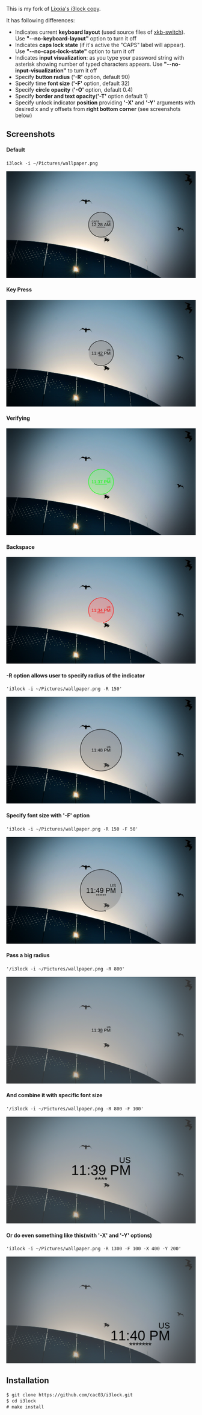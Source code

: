 This is my fork of [Lixxia's i3lock copy](https://github.com/Lixxia/i3lock).

It has following differences:

 - Indicates current **keyboard layout** (used source files of [xkb-switch]( https://github.com/ierton/xkb-switch )). Use **"--no-keyboard-layout"** option to turn it off
 - Indicates **caps lock state** (if it's active the "CAPS" label will appear). Use **"--no-caps-lock-state"** option to turn it off
 - Indicates **input visualization**: as you type your password string with asterisk showing number of typed characters appears. Use **"--no-input-visualization"** to turn it off
 - Specify **button radius** (**'-R'** option, default 90)
 - Specify time **font size** (**'-F'** option, default 32)
 - Specify **circle opacity** (**'-O'** option, default 0.4)
 - Specify **border and text opacity**(**'-T'** option default 1)
 - Specify unlock indicator **position** providing **'-X'** and **'-Y'** arguments with desired x and y offsets from **right bottom corner** (see screenshots below)

## Screenshots
#### Default
	i3lock -i ~/Pictures/wallpaper.png

![Default state](/screenshots/defaultBehaviour.png?raw=true "")
#### Key Press
![On key press](/screenshots/defaultBehaviourKeyPress.png?raw=true "")
#### Verifying
![Verifying](/screenshots/defaultBehaviourVerifying.png?raw=true "")
#### Backspace
![Backspace](/screenshots/defaultBehaviourBackspace.png?raw=true"")

#### -R option allows user to specify radius of the indicator
	'i3lock -i ~/Pictures/wallpaper.png -R 150'

!['-R'](/screenshots/usingROption.png?raw=true "")

#### Specify font size with '-F' option
	'i3lock -i ~/Pictures/wallpaper.png -R 150 -F 50'

!['-R', '-F'](/screenshots/usingRAndFOptions.png?raw=true "")

#### Pass a big radius
	'/i3lock -i ~/Pictures/wallpaper.png -R 800'

![Big radius](/screenshots/bigRadius.png?raw=true "")

#### And combine it with specific font size
	'/i3lock -i ~/Pictures/wallpaper.png -R 800 -F 100'

![Big radius and big font](/screenshots/bigRadiusAndFontSize.png?raw=true "")

#### Or do even something like this(with '-X' and '-Y' options)
	'i3lock -i ~/Pictures/wallpaper.png -R 1300 -F 100 -X 400 -Y 200'

![Offset](/screenshots/bigRadiusAndFontSizeXYOffset.png?raw=true "")

## Installation

	$ git clone https://github.com/cac03/i3lock.git
	$ cd i3lock
	# make install
